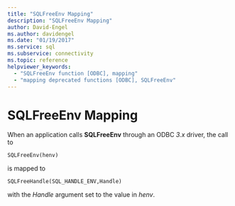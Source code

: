 ```yaml
---
title: "SQLFreeEnv Mapping"
description: "SQLFreeEnv Mapping"
author: David-Engel
ms.author: davidengel
ms.date: "01/19/2017"
ms.service: sql
ms.subservice: connectivity
ms.topic: reference
helpviewer_keywords:
  - "SQLFreeEnv function [ODBC], mapping"
  - "mapping deprecated functions [ODBC], SQLFreeEnv"
---
```

# SQLFreeEnv Mapping
When an application calls **SQLFreeEnv** through an ODBC *3.x* driver, the call to  
  
```  
SQLFreeEnv(henv)   
```  
  
 is mapped to  
  
```  
SQLFreeHandle(SQL_HANDLE_ENV,Handle)  
```  
  
 with the *Handle* argument set to the value in *henv*.
